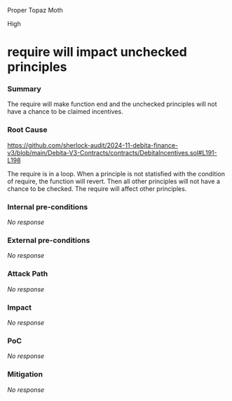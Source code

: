 Proper Topaz Moth

High

# require will impact unchecked principles

### Summary

The require will make function end and the unchecked principles will not have a chance to be claimed incentives.

### Root Cause

https://github.com/sherlock-audit/2024-11-debita-finance-v3/blob/main/Debita-V3-Contracts/contracts/DebitaIncentives.sol#L191-L198

The require is in a loop. When a principle is not statisfied with the condition of require, the function will revert. Then all other principles will not have a chance to be checked. The require will affect other principles.

### Internal pre-conditions

_No response_

### External pre-conditions

_No response_

### Attack Path

_No response_

### Impact

_No response_

### PoC

_No response_

### Mitigation

_No response_
